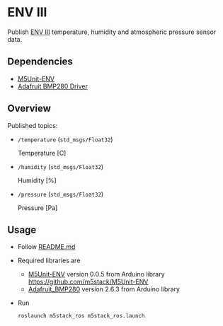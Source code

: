 # ENV III

Publish [ENV III](https://docs.m5stack.com/en/unit/envIII) temperature, humidity and atmospheric pressure sensor data.

## Dependencies

- [M5Unit-ENV](https://github.com/m5stack/M5Unit-ENV)
- [Adafruit BMP280 Driver](https://github.com/adafruit/Adafruit_BMP280_Library)

## Overview

Published topics:

- `/temperature` (`std_msgs/Float32`)

  Temperature [C]

- `/humidity` (`std_msgs/Float32`)

  Humidity [%]

- `/pressure` (`std_msgs/Float32`)

  Pressure [Pa]

## Usage

- Follow [README.md](https://github.com/jsk-ros-pkg/jsk_3rdparty/tree/master/m5stack_ros)

- Required libraries are
  - [M5Unit-ENV](https://github.com/m5stack/M5Unit-ENV/tree/0.0.5/src) version 0.0.5 from Arduino library
    https://github.com/m5stack/M5Unit-ENV
  - [Adafruit_BMP280](https://github.com/adafruit/Adafruit_BMP280_Library/tree/2.6.3) version 2.6.3 from Arduino library

- Run

  ```bash
  roslaunch m5stack_ros m5stack_ros.launch
  ```
